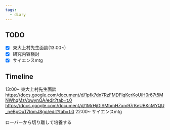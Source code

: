 ```yaml
---
tags:
  - diary
---
```

>
## TODO

- [x] 東大上村先生面談(13:00~)
- [x] 研究内容検討
- [x] サイエンスmtg

## Timeline
13:00~ 東大上村先生面談
	https://docs.google.com/document/d/1pfk7dn7RzFMDFlqKcrKoUiH0r67t5MNWhqMzVowynQA/edit?tab=t.0
	https://docs.google.com/document/d/1MrHjGISMbmHZxm97rKeUBKcMYQU_neBpOuT7IqmJ8go/edit?tab=t.0
22:00~ サイエンスmtg

ローバーから切り離して培養する